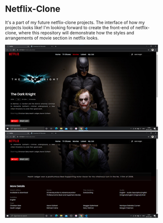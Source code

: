 # Netflix-Clone
It's a part of my future netflix-clone projects.
The interface of how my projects looks like!
I'm looking forward to create the front-end  of netflix-clone, where this repository will demonstrate how the styles and arrangements of movie section in netflix looks.

<img src="images/Screenshot 2021-01-29 220122.png"/>
<img src="images/Screenshot 2021-01-29 220230.png"/>
